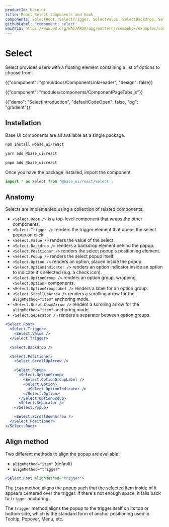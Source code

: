 ```yaml
---
productId: base-ui
title: React Select components and hook
components: SelectRoot, SelectTrigger, SelectValue, SelectBackdrop, SelectPositioner, SelectPopup, SelectOption, SelectOptionIndicator, SelectOptionGroup, SelectOptionGroupLabel, SelectScrollUpArrow, SelectScrollDownArrow, SelectSeparator
githubLabel: 'component: select'
waiAria: https://www.w3.org/WAI/ARIA/apg/patterns/combobox/examples/combobox-select-only/
---
```


# Select

<p class="description">Select provides users with a floating element containing a list of options to choose from.</p>

{{"component": "@mui/docs/ComponentLinkHeader", "design": false}}

{{"component": "modules/components/ComponentPageTabs.js"}}

{{"demo": "SelectIntroduction", "defaultCodeOpen": false, "bg": "gradient"}}

## Installation

Base UI components are all available as a single package.

<codeblock storageKey="package-manager">

```bash npm
npm install @base_ui/react
```

```bash yarn
yarn add @base_ui/react
```

```bash pnpm
pnpm add @base_ui/react
```

</codeblock>

Once you have the package installed, import the component.

```ts
import * as Select from '@base_ui/react/Select';
```

## Anatomy

Selects are implemented using a collection of related components:

- `<Select.Root />` is a top-level component that wraps the other components.
- `<Select.Trigger />` renders the trigger element that opens the select popup on click.
- `<Select.Value />` renders the value of the select.
- `<Select.Backdrop />` renders a backdrop element behind the popup.
- `<Select.Positioner />` renders the select popup's positioning element.
- `<Select.Popup />` renders the select popup itself.
- `<Select.Option />` renders an option, placed inside the popup.
- `<Select.OptionIndicator />` renders an option indicator inside an option to indicate it's selected (e.g. a check icon).
- `<Select.OptionGroup />` renders an option group, wrapping `<Select.Option>` components.
- `<Select.OptionGroupLabel />` renders a label for an option group.
- `<Select.ScrollUpArrow />` renders a scrolling arrow for the `alignMethod="item"` anchoring mode.
- `<Select.ScrollDownArrow />` renders a scrolling arrow for the `alignMethod="item"` anchoring mode.
- `<Select.Separator />` renders a separator between option groups.

```jsx
<Select.Root>
  <Select.Trigger>
    <Select.Value />
  </Select.Trigger>

  <Select.Backdrop />

  <Select.Positioner>
    <Select.ScrollUpArrow />

    <Select.Popup>
      <Select.OptionGroup>
        <Select.OptionGroupLabel />
        <Select.Option>
          <Select.OptionIndicator />
        </Select.Option>
      </Select.OptionGroup>
      <Select.Separator />
    </Select.Popup>

    <Select.ScrollDownArrow />
  </Select.Positioner>
</Select.Root>
```

## Align method

Two different methods to align the popup are available:

- `alignMethod="item"` (default)
- `alignMethod="trigger"`

```jsx
<Select.Root alignMethod="trigger">
```

The `item` method aligns the popup such that the selected item inside of it appears centered over the trigger. If there's not enough space, it falls back to `trigger` anchoring.

The `trigger` method aligns the popup to the trigger itself on its top or bottom side, which is the standard form of anchor positioning used in Tooltip, Popover, Menu, etc.
